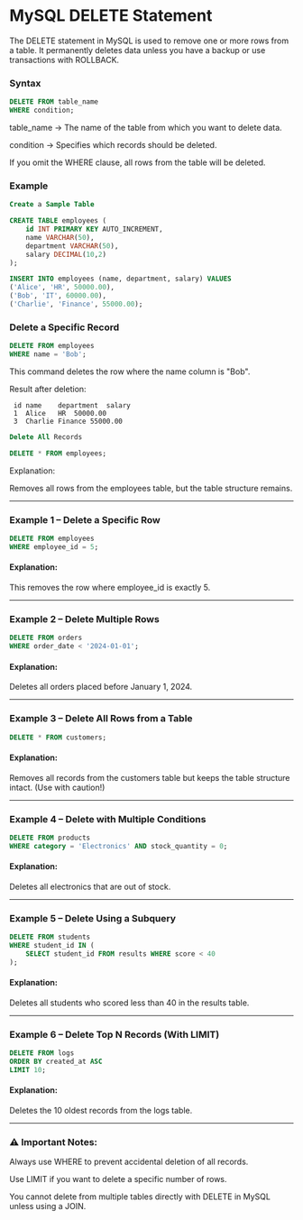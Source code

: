 # MySQL DELETE Statement

The DELETE statement in MySQL is used to remove one or more rows from a table.
It permanently deletes data unless you have a backup or use transactions with ROLLBACK.

### Syntax

```sql
DELETE FROM table_name
WHERE condition;
```
 table_name → The name of the table from which you want to delete data.

  condition → Specifies which records should be deleted.
  
  If you omit the WHERE clause, all rows from the table will be deleted.

### Example

```sql
Create a Sample Table

CREATE TABLE employees (
    id INT PRIMARY KEY AUTO_INCREMENT,
    name VARCHAR(50),
    department VARCHAR(50),
    salary DECIMAL(10,2)
);

INSERT INTO employees (name, department, salary) VALUES
('Alice', 'HR', 50000.00),
('Bob', 'IT', 60000.00),
('Charlie', 'Finance', 55000.00);
```

### Delete a Specific Record

```sql
DELETE FROM employees
WHERE name = 'Bob';
``` 

This command deletes the row where the name column is "Bob".


Result after deletion:

```
 id	name	department	salary
 1	Alice	HR	50000.00
 3	Charlie	Finance	55000.00
```

```sql
Delete All Records

DELETE * FROM employees;
```

Explanation:

   Removes all rows from the employees table, but the table structure remains.

---

### Example 1 – Delete a Specific Row

```sql
DELETE FROM employees
WHERE employee_id = 5;
```

#### Explanation:
 This removes the row where employee_id is exactly 5.
 
---
 
### Example 2 – Delete Multiple Rows

```sql
DELETE FROM orders
WHERE order_date < '2024-01-01';
```

#### Explanation:
 Deletes all orders placed before January 1, 2024.

---
 
### Example 3 – Delete All Rows from a Table

```sql
DELETE * FROM customers;
```

#### Explanation:

 Removes all records from the customers table but keeps the table structure intact.
 (Use with caution!)

---
 
### Example 4 – Delete with Multiple Conditions

```sql
DELETE FROM products
WHERE category = 'Electronics' AND stock_quantity = 0;
```

#### Explanation:
 Deletes all electronics that are out of stock.

---

### Example 5 – Delete Using a Subquery

```sql
DELETE FROM students
WHERE student_id IN (
    SELECT student_id FROM results WHERE score < 40
);
```

#### Explanation:

 Deletes all students who scored less than 40 in the results table.

---

### Example 6 – Delete Top N Records (With LIMIT)

```sql
DELETE FROM logs
ORDER BY created_at ASC
LIMIT 10;
```

#### Explanation:

Deletes the 10 oldest records from the logs table.

---

### ⚠ Important Notes:

  Always use WHERE to prevent accidental deletion of all records.

  Use LIMIT if you want to delete a specific number of rows.

  You cannot delete from multiple tables directly with DELETE in MySQL unless using a JOIN.



